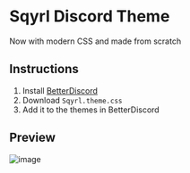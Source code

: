 # Sqyrl Discord Theme
Now with modern CSS and made from scratch

## Instructions
1. Install [BetterDiscord](https://betterdiscord.app/)
2. Download `Sqyrl.theme.css`
3. Add it to the themes in BetterDiscord

## Preview
![image](https://github.com/user-attachments/assets/b6cc4b7c-d021-4ed2-8e2c-15e0c42c13b1)
